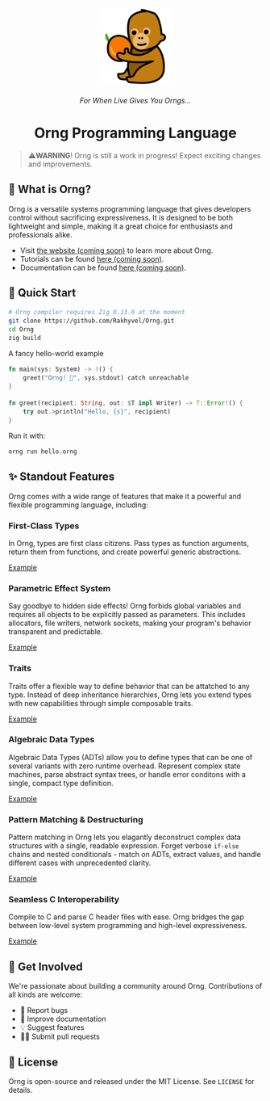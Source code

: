 
<div align="center">
    <a href="#"><img src="docs/budi.png" alt="Budi the Orangutan!" width="30%"></a>
    <h6><em>For When Live Gives You Orngs...</em></h6>
    <h1>Orng Programming Language</h1>
</div>

> **⚠️WARNING**! Orng is still a work in progress! Expect exciting changes and improvements.

## 🍊 What is Orng?

Orng is a versatile systems programming language that gives developers control without sacrificing expressiveness. It is designed to be both lightweight and simple, making it a great choice for enthusiasts and professionals alike.

* Visit [the website (coming soon)](http://ornglang.org) to learn more about Orng.
* Tutorials can be found [here (coming soon)](http://ornglang.orng/tutorials).
* Documentation can be found [here (coming soon)](http://ornglang.orng/docs).

## 🚀 Quick Start
```sh
# Orng compiler requires Zig 0.13.0 at the moment
git clone https://github.com/Rakhyvel/Orng.git
cd Orng
zig build
```

A fancy hello-world example
```rs
fn main(sys: System) -> !() {
    greet("Orng! 🍊", sys.stdout) catch unreachable
}

fn greet(recipient: String, out: $T impl Writer) -> T::Error!() {
    try out.>println("Hello, {s}", recipient)
}
```

Run it with:
```sh
orng run hello.orng
```

## ✨ Standout Features
Orng comes with a wide range of features that make it a powerful and flexible programming language, including:

### First-Class Types
In Orng, types are first class citizens. Pass types as function arguments, return them from functions, and create powerful generic abstractions.

[Example](https://github.com/Rakhyvel/Orng/blob/main/examples/type-unification.orng)

### Parametric Effect System
Say goodbye to hidden side effects! Orng forbids global variables and requires all objects to be explicitly passed as parameters. This includes allocators, file writers, network sockets, making your program's behavior transparent and predictable.

[Example](https://github.com/Rakhyvel/Orng/blob/main/examples/type-unification.orng)

### Traits 
Traits offer a flexible way to define behavior that can be attatched to any type. Instead of deep inheritance hierarchies, Orng lets you extend types with new capabilities through simple composable traits.

[Example](https://github.com/Rakhyvel/Orng/blob/main/examples/type-unification.orng)

### Algebraic Data Types
Algebraic Data Types (ADTs) allow you to define types that can be one of several variants with zero runtime overhead. Represent complex state machines, parse abstract syntax trees, or handle error conditons with a single, compact type definition.

[Example](https://github.com/Rakhyvel/Orng/blob/main/examples/type-unification.orng)

### Pattern Matching & Destructuring
Pattern matching in Orng lets you elagantly deconstruct complex data structures with a single, readable expression. Forget verbose `if-else` chains and nested conditionals - match on ADTs, extract values, and handle different cases with unprecedented clarity.

[Example](https://github.com/Rakhyvel/Orng/blob/main/examples/type-unification.orng)

### Seamless C Interoperability
Compile to C and parse C header files with ease. Orng bridges the gap between low-level system programming and high-level expressiveness.

[Example](https://github.com/Rakhyvel/Orng/blob/main/examples/type-unification.orng)

## 🤝 Get Involved

We're passionate about building a community around Orng. Contributions of all kinds are welcome:
- 🐛 Report bugs
- 📝 Improve documentation
- 💡 Suggest features
- 🧑‍💻 Submit pull requests

## 📄 License
Orng is open-source and released under the MIT License. See `LICENSE` for details.